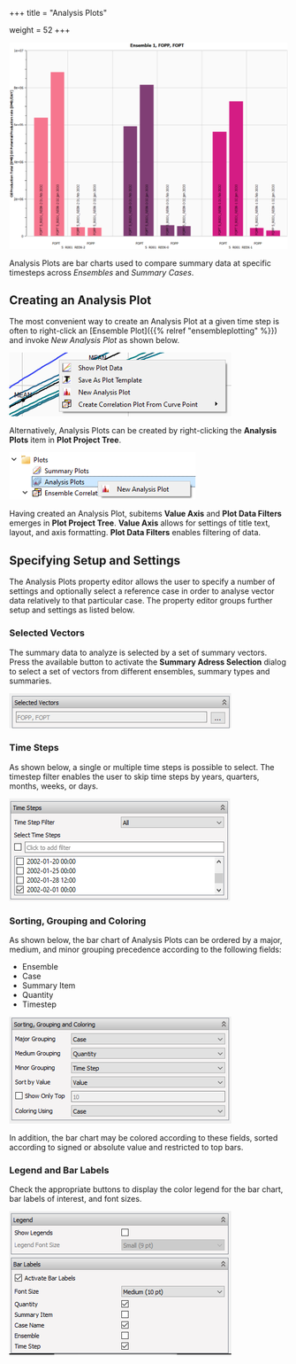 +++
title = "Analysis Plots"

weight = 52
+++

![](/images/plot-window/AnalysisPlotsEnsemble.png)


Analysis Plots are bar charts used to compare summary data at specific timesteps across *Ensembles* and *Summary Cases*.

## Creating an Analysis Plot

The most convenient way to create an Analysis Plot at a given time step is often to right-click an 
[Ensemble Plot]({{% relref "ensembleplotting" %}}) and invoke *New Analysis Plot* as shown below. 

![](/images/plot-window/AnalysisPlotsCreateFromEnsemblePlot.png)

Alternatively, Analysis Plots can be created by right-clicking the **Analysis Plots** item in **Plot Project Tree**.

![](/images/plot-window/AnalysisPlotsCreateFromPlotTree.png)

Having created an Analysis Plot, subitems **Value Axis** and **Plot Data Filters** emerges in **Plot Project Tree**. **Value Axis** allows for settings of title text, layout, and axis formatting. **Plot Data Filters** enables filtering of data.


## Specifying Setup and Settings
The Analysis Plots property editor allows the user to specify a number of settings and optionally select a reference case in order to analyse vector data relatively to that particular case. The property editor groups further setup and settings as listed below.


### Selected Vectors
The summary data to analyze is selected by a set of summary vectors. 
Press the available button to activate the **Summary Adress Selection** dialog to select a set of vectors from different ensembles,
summary types and summaries.

![](/images/plot-window/AnalysisPlotsSelectedVectors.png)

### Time Steps
As shown below, a single or multiple time steps is possible to select. The timestep filter enables the user to skip time steps by years, quarters, months, weeks, or days.

![](/images/plot-window/AnalysisPlotsTimeSteps.png)

### Sorting, Grouping and Coloring
As shown below, the bar chart of Analysis Plots can be ordered by a major, medium, and minor grouping precedence according to the following fields:

- Ensemble
- Case
- Summary Item
- Quantity
- Timestep

![](/images/plot-window/AnalysisPlotsGrouping.png)

In addition, the bar chart may be colored according to these fields, sorted according to signed or absolute value and restricted to top bars.

### Legend and Bar Labels
Check the appropriate buttons to display the color legend for the bar chart, bar labels of interest, and font sizes. 

![](/images/plot-window/AnalysisPlotsLegendandLabels.png)
